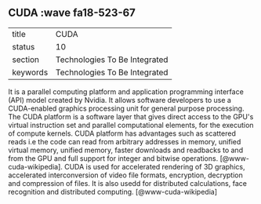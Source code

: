 ## CUDA :wave fa18-523-67


|          |                               |
| -------- | ----------------------------- |
| title    | CUDA                          | 
| status   | 10                            |
| section  | Technologies To Be Integrated |
| keywords | Technologies To Be Integrated |



It is a parallel computing platform and application programming
interface (API) model created by Nvidia. It allows software developers
to use a CUDA-enabled graphics processing unit for general purpose
processing. The CUDA platform is a software layer that gives direct
access to the GPU's virtual instruction set and parallel computational
elements, for the execution of compute kernels.  CUDA platform has
advantages such as scattered reads i.e the code can read from
arbitrary addresses in memory, unified virtual memory, unified memory,
faster downloads and readbacks to and from the GPU and full support
for integer and bitwise operations. [@www-cuda-wikipedia].  CUDA
is used for accelerated rendering of 3D graphics, accelerated
interconversion of video file formats, encryption, decryption and
compression of files.  It is also usedd for distributed calculations,
face recognition and distributed computing. [@www-cuda-wikipedia]
    

